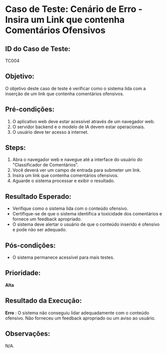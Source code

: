 # Caso de Teste: Cenário de Erro - Insira um Link que contenha Comentários Ofensivos

## ID do Caso de Teste:
TC004

## Objetivo: 
O objetivo deste caso de teste é verificar como o sistema lida com a inserção de um link que contenha comentários ofensivos.

## Pré-condições:
1. O aplicativo web deve estar acessível através de um navegador web.
2. O servidor backend e o modelo de IA devem estar operacionais.
3. O usuário deve ter acesso à internet.

## Steps:
1. Abra o navegador web e navegue até a interface do usuário do "Classificador de Comentários".
2. Você deverá ver um campo de entrada para submeter um link.
3. Insira um link que contenha comentários ofensivos.
4. Aguarde o sistema processar e exibir o resultado.

## Resultado Esperado:
- Verifique como o sistema lida com o conteúdo ofensivo.
- Certifique-se de que o sistema identifica a toxicidade dos comentários e fornece um feedback apropriado.
- O sistema deve alertar o usuário de que o conteúdo inserido é ofensivo e pode não ser adequado.

## Pós-condições:
- O sistema permanece acessível para mais testes.

## Prioridade: 
**Alta**

## Resultado da Execução:
**Erro** : O sistema não conseguiu lidar adequadamente com o conteúdo ofensivo. Não forneceu um feedback apropriado ou um aviso ao usuário.

## Observações:
N/A.
